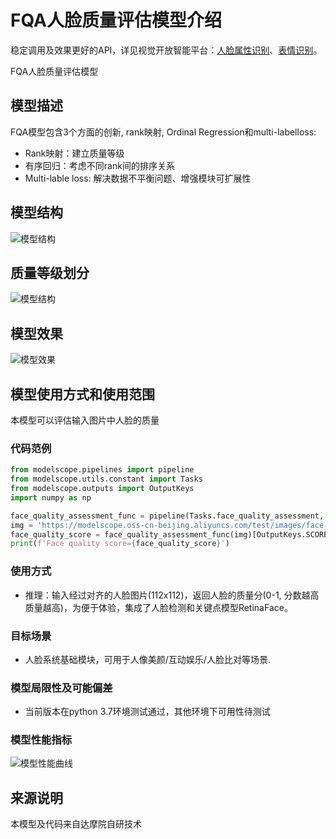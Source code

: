 
# FQA人脸质量评估模型介绍
稳定调用及效果更好的API，详见视觉开放智能平台：[人脸属性识别](https://vision.aliyun.com/experience/detail?tagName=facebody&children=RecognizeFace&spm=a2cio.27993362)、[表情识别](https://vision.aliyun.com/experience/detail?tagName=facebody&children=RecognizeExpression&spm=a2cio.27993362)。

FQA人脸质量评估模型


## 模型描述
FQA模型包含3个方面的创新, rank映射, Ordinal Regression和multi-labelloss:
- Rank映射：建立质量等级
- 有序回归：考虑不同rank间的排序关系
- Multi-lable loss: 解决数据不平衡问题、增强模块可扩展性


## 模型结构
![模型结构](https://modelscope.cn/api/v1/models/damo/cv_manual_face-quality-assessment_fqa/repo?Revision=master&FilePath=arch.jpg&View=true)

## 质量等级划分
![模型结构](https://modelscope.cn/api/v1/models/damo/cv_manual_face-quality-assessment_fqa/repo?Revision=master&FilePath=quality_rank.jpg&View=true)

## 模型效果
![模型效果](result.png)

## 模型使用方式和使用范围
本模型可以评估输入图片中人脸的质量

### 代码范例
```python
from modelscope.pipelines import pipeline
from modelscope.utils.constant import Tasks
from modelscope.outputs import OutputKeys
import numpy as np

face_quality_assessment_func = pipeline(Tasks.face_quality_assessment, 'damo/cv_manual_face-quality-assessment_fqa')
img = 'https://modelscope.oss-cn-beijing.aliyuncs.com/test/images/face_recognition_1.png'
face_quality_score = face_quality_assessment_func(img)[OutputKeys.SCORES]
print(f'Face quality score={face_quality_score}')
```

### 使用方式
- 推理：输入经过对齐的人脸图片(112x112)，返回人脸的质量分(0-1, 分数越高质量越高)，为便于体验，集成了人脸检测和关键点模型RetinaFace。


### 目标场景
- 人脸系统基础模块，可用于人像美颜/互动娱乐/人脸比对等场景.


### 模型局限性及可能偏差
- 当前版本在python 3.7环境测试通过，其他环境下可用性待测试

### 模型性能指标
![模型性能曲线](https://modelscope.cn/api/v1/models/damo/cv_manual_face-quality-assessment_fqa/repo?Revision=master&FilePath=performance.jpg&View=true)

## 来源说明
本模型及代码来自达摩院自研技术
